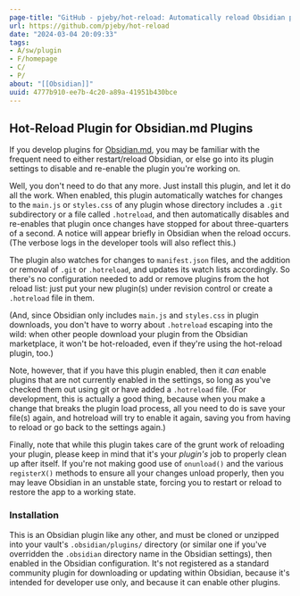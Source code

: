 ```yaml
---
page-title: "GitHub - pjeby/hot-reload: Automatically reload Obsidian plugins in development when their files are changed"
url: https://github.com/pjeby/hot-reload
date: "2024-03-04 20:09:33"
tags: 
- A/sw/plugin
- F/homepage
- C/
- P/
about: "[[Obsidian]]"
uuid: 4777b910-ee7b-4c20-a89a-41951b430bce
---
```


## Hot-Reload Plugin for Obsidian.md Plugins

[](https://github.com/pjeby/hot-reload#hot-reload-plugin-for-obsidianmd-plugins)

If you develop plugins for [Obsidian.md](https://obsidian.md/), you may be familiar with the frequent need to either restart/reload Obsidian, or else go into its plugin settings to disable and re-enable the plugin you're working on.

Well, you don't need to do that any more. Just install this plugin, and let it do all the work. When enabled, this plugin automatically watches for changes to the `main.js` or `styles.css` of any plugin whose directory includes a `.git` subdirectory or a file called `.hotreload`, and then automatically disables and re-enables that plugin once changes have stopped for about three-quarters of a second. A notice will appear briefly in Obsidian when the reload occurs. (The verbose logs in the developer tools will also reflect this.)

The plugin also watches for changes to `manifest.json` files, and the addition or removal of `.git` or `.hotreload`, and updates its watch lists accordingly. So there's no configuration needed to add or remove plugins from the hot reload list: just put your new plugin(s) under revision control or create a `.hotreload` file in them.

(And, since Obsidian only includes `main.js` and `styles.css` in plugin downloads, you don't have to worry about `.hotreload` escaping into the wild: when other people download your plugin from the Obsidian marketplace, it won't be hot-reloaded, even if they're using the hot-reload plugin, too.)

Note, however, that if you have this plugin enabled, then it *can* enable plugins that are not currently enabled in the settings, so long as you've checked them out using git or have added a `.hotreload` file. (For development, this is actually a good thing, because when you make a change that breaks the plugin load process, all you need to do is save your file(s) again, and hotreload will try to enable it again, saving you from having to reload or go back to the settings again.)

Finally, note that while this plugin takes care of the grunt work of reloading your plugin, please keep in mind that it's your *plugin's* job to properly clean up after itself. If you're not making good use of `onunload()` and the various `registerX()` methods to ensure all your changes unload properly, then you may leave Obsidian in an unstable state, forcing you to restart or reload to restore the app to a working state.

### Installation

[](https://github.com/pjeby/hot-reload#installation)

This is an Obsidian plugin like any other, and must be cloned or unzipped into your vault's `.obsidian/plugins/` directory (or similar one if you've overridden the `.obsidian` directory name in the Obsidian settings), then enabled in the Obsidian configuration. It's not registered as a standard community plugin for downloading or updating within Obsidian, because it's intended for developer use only, and because it can enable other plugins.